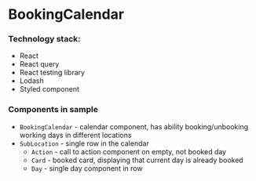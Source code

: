 # BookingCalendar

### Technology stack:
 - React
 - React query
 - React testing library
 - Lodash
 - Styled component

### Components in sample

 - `BookingCalendar` - calendar component, has ability booking/unbooking working days in different locations
 - `SubLocation` - single row in the calendar
   - `Action` - call to action component on empty, not booked day
   - `Card` - booked card, displaying that current day is already booked
   - `Day` - single day component in row
